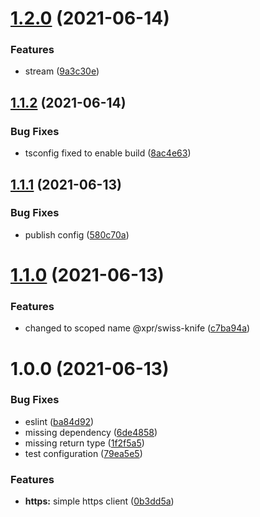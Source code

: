 # [1.2.0](https://github.com/ziv/swiss-knife/compare/v1.1.2...v1.2.0) (2021-06-14)


### Features

* stream ([9a3c30e](https://github.com/ziv/swiss-knife/commit/9a3c30e676eb2699d67d0123950e0e9601f252f4))

## [1.1.2](https://github.com/ziv/swiss-knife/compare/v1.1.1...v1.1.2) (2021-06-14)


### Bug Fixes

* tsconfig fixed to enable build ([8ac4e63](https://github.com/ziv/swiss-knife/commit/8ac4e632b5efa046536f584a9089d3b2d0841ddc))

## [1.1.1](https://github.com/ziv/swiss-knife/compare/v1.1.0...v1.1.1) (2021-06-13)


### Bug Fixes

* publish config ([580c70a](https://github.com/ziv/swiss-knife/commit/580c70a317f976af8a215e66583d06184867ed8f))

# [1.1.0](https://github.com/ziv/swiss-knife/compare/v1.0.0...v1.1.0) (2021-06-13)


### Features

* changed to scoped name @xpr/swiss-knife ([c7ba94a](https://github.com/ziv/swiss-knife/commit/c7ba94ab43819a18a5245910f25dda5aee0d8871))

# 1.0.0 (2021-06-13)


### Bug Fixes

* eslint ([ba84d92](https://github.com/ziv/swiss-knife/commit/ba84d929a6b65a2fa5754c33bb90f32c7de68306))
* missing dependency ([6de4858](https://github.com/ziv/swiss-knife/commit/6de4858b57f635549f1a113dd163f985818d623b))
* missing return type ([1f2f5a5](https://github.com/ziv/swiss-knife/commit/1f2f5a592ecac07496ba38fbf2ee46170f3d3cd8))
* test configuration ([79ea5e5](https://github.com/ziv/swiss-knife/commit/79ea5e515f50ccd440ae650b8bdb9cdf278c3557))


### Features

* **https:** simple https client ([0b3dd5a](https://github.com/ziv/swiss-knife/commit/0b3dd5ae7c796e89e8a19ae07e95487d12bba6b9))
